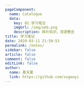 ```yaml
---
pageComponent:
  name: Catalogue
  data:
    key: 02.学习笔记
    imgUrl: /img/web.png
    description: 碎片知识，资源整合
title: 学习笔记
date: 2020-03-11 21:50:53
permalink: /notes/
sidebar: false
article: false
comment: false
editLink: false
author:
  name: 夏天夏
  link: https://github.com/xugaoyi
---
```

